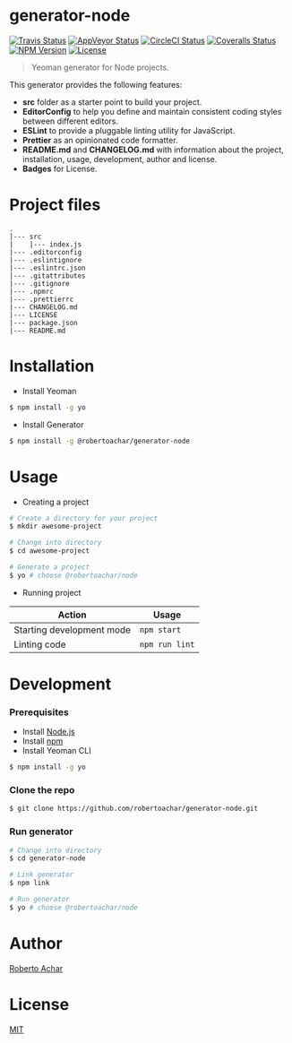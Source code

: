 # generator-node

[![Travis Status][travis-badge]][travis-url]
[![AppVeyor Status][appveyor-badge]][appveyor-url]
[![CircleCI Status][circleci-badge]][circleci-url]
[![Coveralls Status][coveralls-badge]][coveralls-url]
[![NPM Version][npm-badge]][npm-url]
[![License][license-badge]][license-url]

> Yeoman generator for Node projects.

This generator provides the following features:

* **src** folder as a starter point to build your project.
* **EditorConfig** to help you define and maintain consistent coding styles between different editors.
* **ESLint** to provide a pluggable linting utility for JavaScript.
* **Prettier** as an opinionated code formatter.
* **README.md** and **CHANGELOG.md** with information about the project, installation, usage, development, author and license.
* **Badges** for License.

# Project files

```text
.
|--- src
|    |--- index.js
|--- .editorconfig
|--- .eslintignore
|--- .eslintrc.json
|--- .gitattributes
|--- .gitignore
|--- .npmrc
|--- .prettierrc
|--- CHANGELOG.md
|--- LICENSE
|--- package.json
|--- README.md
```

# Installation

* Install Yeoman

```bash
$ npm install -g yo
```

* Install Generator

```bash
$ npm install -g @robertoachar/generator-node
```

# Usage

* Creating a project

```bash
# Create a directory for your project
$ mkdir awesome-project

# Change into directory
$ cd awesome-project

# Generate a project
$ yo # choose @robertoachar/node
```

* Running project

| Action                    | Usage          |
| ------------------------- | -------------- |
| Starting development mode | `npm start`    |
| Linting code              | `npm run lint` |

# Development

### Prerequisites

* Install [Node.js](https://nodejs.org)
* Install [npm](https://www.npmjs.com/)
* Install Yeoman CLI

```bash
$ npm install -g yo
```

### Clone the repo

```bash
$ git clone https://github.com/robertoachar/generator-node.git
```

### Run generator

```bash
# Change into directory
$ cd generator-node

# Link generator
$ npm link

# Run generator
$ yo # choose @robertoachar/node
```

# Author

[Roberto Achar](https://twitter.com/robertoachar)

# License

[MIT](https://github.com/robertoachar/generator-node/blob/master/LICENSE)

[travis-badge]: https://travis-ci.org/robertoachar/generator-node.svg?branch=master
[travis-url]: https://travis-ci.org/robertoachar/generator-node
[appveyor-badge]: https://ci.appveyor.com/api/projects/status/github/robertoachar/generator-node?branch=master&svg=true
[appveyor-url]: https://ci.appveyor.com/project/robertoachar/generator-node
[circleci-badge]: https://circleci.com/gh/robertoachar/generator-node/tree/master.svg?style=shield
[circleci-url]: https://circleci.com/gh/robertoachar/generator-node
[coveralls-badge]: https://coveralls.io/repos/github/robertoachar/generator-node/badge.svg?branch=master
[coveralls-url]: https://coveralls.io/github/robertoachar/generator-node?branch=master
[npm-badge]: https://img.shields.io/npm/v/@robertoachar/generator-node.svg
[npm-url]: https://www.npmjs.com/package/@robertoachar/generator-node
[license-badge]: https://img.shields.io/github/license/robertoachar/generator-node.svg
[license-url]: https://opensource.org/licenses/MIT
